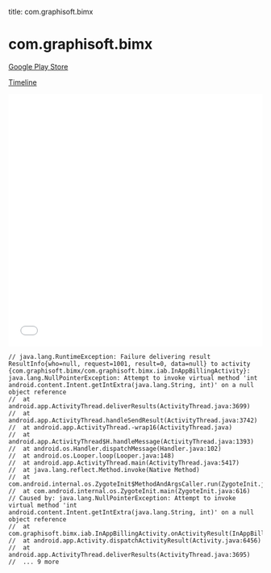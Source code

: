 title: com.graphisoft.bimx

# com.graphisoft.bimx

[Google Play Store](https://play.google.com/store/apps/details?id=com.graphisoft.bimx)

[Timeline](./vis-timeline.html)

<iframe src="./vis-timeline.html" width="100%" height="500px" style="border:none;"></iframe>

```
// java.lang.RuntimeException: Failure delivering result ResultInfo{who=null, request=1001, result=0, data=null} to activity {com.graphisoft.bimx/com.graphisoft.bimx.iab.InAppBillingActivity}: java.lang.NullPointerException: Attempt to invoke virtual method 'int android.content.Intent.getIntExtra(java.lang.String, int)' on a null object reference
// 	at android.app.ActivityThread.deliverResults(ActivityThread.java:3699)
// 	at android.app.ActivityThread.handleSendResult(ActivityThread.java:3742)
// 	at android.app.ActivityThread.-wrap16(ActivityThread.java)
// 	at android.app.ActivityThread$H.handleMessage(ActivityThread.java:1393)
// 	at android.os.Handler.dispatchMessage(Handler.java:102)
// 	at android.os.Looper.loop(Looper.java:148)
// 	at android.app.ActivityThread.main(ActivityThread.java:5417)
// 	at java.lang.reflect.Method.invoke(Native Method)
// 	at com.android.internal.os.ZygoteInit$MethodAndArgsCaller.run(ZygoteInit.java:726)
// 	at com.android.internal.os.ZygoteInit.main(ZygoteInit.java:616)
// Caused by: java.lang.NullPointerException: Attempt to invoke virtual method 'int android.content.Intent.getIntExtra(java.lang.String, int)' on a null object reference
// 	at com.graphisoft.bimx.iab.InAppBillingActivity.onActivityResult(InAppBillingActivity.java:205)
// 	at android.app.Activity.dispatchActivityResult(Activity.java:6456)
// 	at android.app.ActivityThread.deliverResults(ActivityThread.java:3695)
// 	... 9 more

```



